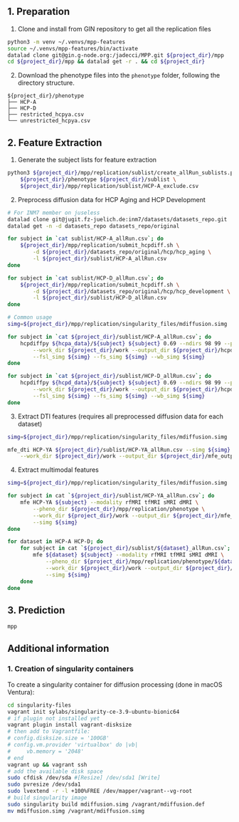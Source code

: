 ## 1. Preparation
1. Clone and install from GIN repository to get all the replication files
```bash
python3 -m venv ~/.venvs/mpp-features
source ~/.venvs/mpp-features/bin/activate
datalad clone git@gin.g-node.org:/jadecci/MPP.git ${project_dir}/mpp
cd ${project_dir}/mpp && datalad get -r . && cd ${project_dir}
```
2. Download the phenotype files into the `phenotype` folder, following the directory structure.
```console
${project_dir}/phenotype
├── HCP-A
├── HCP-D
├── restricted_hcpya.csv
└── unrestricted_hcpya.csv
```

## 2. Feature Extraction

1. Generate the subject lists for feature extraction
```bash
python3 ${project_dir}/mpp/replication/sublist/create_allRun_sublists.py \
    ${project_dir}/phenotype ${project_dir}/sublist \
    ${project_dir}/mpp/replication/sublist/HCP-A_exclude.csv
```
2. Preprocess diffusion data for HCP Aging and HCP Development
```bash
# For INM7 member on juseless
datalad clone git@jugit.fz-juelich.de:inm7/datasets/datasets_repo.git
datalad get -n -d datasets_repo datasets_repo/original

for subject in `cat sublist/HCP-A_allRun.csv`; do
    ${project_dir}/mpp/replication/submit_hcpdiff.sh \
        -d ${project_dir}/datasets_repo/original/hcp/hcp_aging \
        -l ${project_dir}/sublist/HCP-A_allRun.csv
done

for subject in `cat sublist/HCP-D_allRun.csv`; do
    ${project_dir}/mpp/replication/submit_hcpdiff.sh \
        -d ${project_dir}/datasets_repo/original/hcp/hcp_development \
        -l ${project_dir}/sublist/HCP-D_allRun.csv
done

# Common usage
simg=${project_dir}/mpp/replication/singularity_files/mdiffusion.simg

for subject in `cat ${project_dir}/sublist/HCP-A_allRun.csv`; do
    hcpdiffpy ${hcpa_data}/${subject} ${subject} 0.69 --ndirs 98 99 --phases AP PA \
        --work_dir ${project_dir}/work --output_dir ${project_dir}/hcpdiff_output \
        --fsl_simg ${simg} --fs_simg ${simg} --wb_simg ${simg}
done

for subject in `cat ${project_dir}/sublist/HCP-D_allRun.csv`; do
    hcpdiffpy ${hcpd_data}/${subject} ${subject} 0.69 --ndirs 98 99 --phases AP PA \
        --work_dir ${project_dir}/work --output_dir ${project_dir}/hcpdiff_output \
        --fsl_simg ${simg} --fs_simg ${simg} --wb_simg ${simg}
done
```
3. Extract DTI features (requires all preprocessed diffusion data for each dataset)
```bash
simg=${project_dir}/mpp/replication/singularity_files/mdiffusion.simg

mfe_dti HCP-YA ${project_dir}/sublist/HCP-YA_allRun.csv --simg ${simg} \
    --work_dir ${project_dir}/work --output_dir ${project_dir}/mfe_output

```
4. Extract multimodal features
```bash
simg=${project_dir}/mpp/replication/singularity_files/mdiffusion.simg

for subject in cat `${project_dir}/sublist/HCP-YA_allRun.csv`; do
    mfe HCP-YA ${subject} --modality rfMRI tfMRI sMRI dMRI \
        --pheno_dir ${project_dir}/mpp/replication/phenotype \
        --work_dir ${project_dir}/work --output_dir ${project_dir}/mfe_output  \
        --simg ${simg}
done

for dataset in HCP-A HCP-D; do
    for subject in cat `${project_dir}/sublist/${dataset}_allRun.csv`; do
        mfe ${dataset} ${subject} --modality rfMRI tfMRI sMRI dMRI \
            --pheno_dir ${project_dir}/mpp/replication/phenotype/${dataset} \
            --work_dir ${project_dir}/work --output_dir ${project_dir}/mfe_output \
            --simg ${simg}
    done
done
```

## 3. Prediction

```bash
mpp
```


## Additional information

### 1. Creation of singularity containers

To create a singularity container for diffusion processing (done in macOS Ventura):

```bash
cd singularity-files
vagrant init sylabs/singularity-ce-3.9-ubuntu-bionic64
# if plugin not installed yet
vagrant plugin install vagrant-disksize 
# then add to Vagrantfile: 
# config.disksize.size = '100GB'
# config.vm.provider 'virtualbox' do |vb|
#     vb.memory = '2048'
# end
vagrant up && vagrant ssh
# add the available disk space
sudo cfdisk /dev/sda #[Resize] /dev/sda1 [Write]
sudo pvresize /dev/sda1
sudo lvextend -r -l +100%FREE /dev/mapper/vagrant--vg-root
# build singularity image
sudo singularity build mdiffusion.simg /vagrant/mdiffusion.def
mv mdiffusion.simg /vagrant/mdiffusion.simg
```
